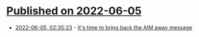 # [Published on 2022-06-05](index.md)

* [2022-06-05, 02:35:23](https://news.ycombinator.com/item?id=31627427) - [It's time to bring back the AIM away message](https://www.wired.com/story/bring-back-the-aim-away-message/)
